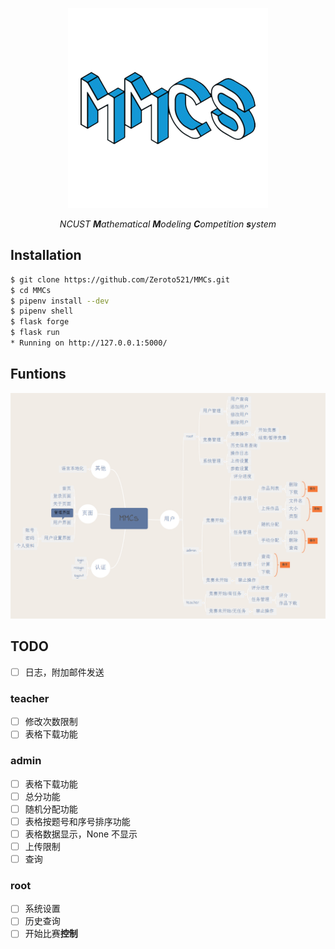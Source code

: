 <p align="center"><img src="assets/logo.png" alt="MMCs"></p>	
<p align="center"><i>NCUST <b>M</b>athematical <b>M</b>odeling <b>C</b>ompetition <b>s</b>ystem</i></p>

## Installation

```bash
$ git clone https://github.com/Zeroto521/MMCs.git
$ cd MMCs
$ pipenv install --dev
$ pipenv shell
$ flask forge
$ flask run
* Running on http://127.0.0.1:5000/
```

## Funtions

<p align="center"><img src="assets/functions.png" alt="functions"></p>

## TODO

-   [ ] 日志，附加邮件发送

### teacher

-   [ ] 修改次数限制
-   [ ] 表格下载功能

### admin

-   [ ] 表格下载功能
-   [ ] 总分功能
-   [ ] 随机分配功能
-   [ ] 表格按题号和序号排序功能
-   [ ] 表格数据显示，None 不显示
-   [ ] 上传限制
-   [ ] 查询

### root

-   [ ] 系统设置
-   [ ] 历史查询
-   [ ] 开始比赛**控制**
